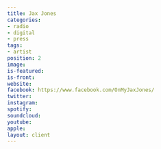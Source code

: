 ```yaml
---
title: Jax Jones
categories:
- radio
- digital
- press
tags:
- artist
position: 2
image: 
is-featured: 
is-front: 
website: 
facebook: https://www.facebook.com/OnMyJaxJones/
twitter: 
instagram: 
spotify: 
soundcloud: 
youtube: 
apple: 
layout: client
---
```


